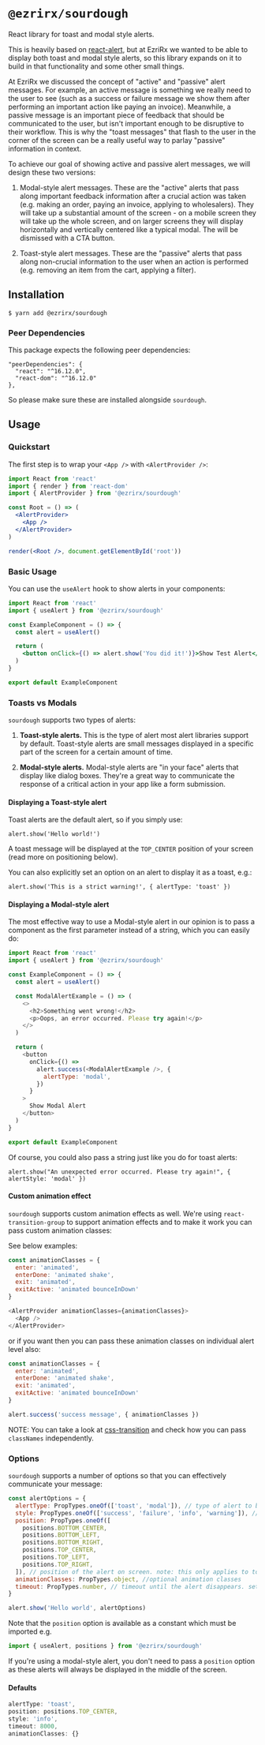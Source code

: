 # `@ezrirx/sourdough`

React library for toast and modal style alerts.

This is heavily based on [react-alert](https://github.com/schiehll/react-alert), but at EzriRx we wanted to be able to display both toast and modal style alerts, so this library expands on it to build in that functionality and some other small things.

At EzriRx we discussed the concept of "active" and "passive" alert messages. For example, an active message is something we really need to the user to see (such as a success or failure message we show them after performing an important action like paying an invoice). Meanwhile, a passive message is an important piece of feedback that should be communicated to the user, but isn't important enough to be disruptive to their workflow. This is why the "toast messages" that flash to the user in the corner of the screen can be a really useful way to parlay "passive" information in context.

To achieve our goal of showing active and passive alert messages, we will design these two versions:

1. Modal-style alert messages. These are the "active" alerts that pass along important feedback information after a crucial action was taken (e.g. making an order, paying an invoice, applying to wholesalers). They will take up a substantial amount of the screen - on a mobile screen they will take up the whole screen, and on larger screens they will display horizontally and vertically centered like a typical modal. The will be dismissed with a CTA button.

2. Toast-style alert messages. These are the "passive" alerts that pass along non-crucial information to the user when an action is performed (e.g. removing an item from the cart, applying a filter).

## Installation

```
$ yarn add @ezrirx/sourdough
```

### Peer Dependencies

This package expects the following peer dependencies:

```
"peerDependencies": {
  "react": "^16.12.0",
  "react-dom": "^16.12.0"
},
```

So please make sure these are installed alongside `sourdough`.

## Usage

### Quickstart

The first step is to wrap your `<App />` with `<AlertProvider />`:

```jsx
import React from 'react'
import { render } from 'react-dom'
import { AlertProvider } from '@ezrirx/sourdough'

const Root = () => (
  <AlertProvider>
    <App />
  </AlertProvider>
)

render(<Root />, document.getElementById('root'))
```

### Basic Usage

You can use the `useAlert` hook to show alerts in your components:

```jsx
import React from 'react'
import { useAlert } from '@ezrirx/sourdough'

const ExampleComponent = () => {
  const alert = useAlert()

  return (
    <button onClick={() => alert.show('You did it!')}>Show Test Alert</button>
  )
}

export default ExampleComponent
```

### Toasts vs Modals

`sourdough` supports two types of alerts:

1. **Toast-style alerts.** This is the type of alert most alert libraries support by default. Toast-style alerts are small messages displayed in a specific part of the screen for a certain amount of time.

2. **Modal-style alerts.** Modal-style alerts are "in your face" alerts that display like dialog boxes. They're a great way to communicate the response of a critical action in your app like a form submission.

#### Displaying a Toast-style alert

Toast alerts are the default alert, so if you simply use:

```
alert.show('Hello world!')
```

A toast message will be displayed at the `TOP_CENTER` position of your screen (read more on positioning below).

You can also explicitly set an option on an alert to display it as a toast, e.g.:

```
alert.show('This is a strict warning!', { alertType: 'toast' })
```

#### Displaying a Modal-style alert

The most effective way to use a Modal-style alert in our opinion is to pass a component as the first parameter instead of a string, which you can easily do:

```js
import React from 'react'
import { useAlert } from '@ezrirx/sourdough'

const ExampleComponent = () => {
  const alert = useAlert()

  const ModalAlertExample = () => (
    <>
      <h2>Something went wrong!</h2>
      <p>Oops, an error occurred. Please try again!</p>
    </>
  )

  return (
    <button
      onClick={() =>
        alert.success(<ModalAlertExample />, {
          alertType: 'modal',
        })
      }
    >
      Show Modal Alert
    </button>
  )
}

export default ExampleComponent
```

Of course, you could also pass a string just like you do for toast alerts:

```
alert.show("An unexpected error occurred. Please try again!", { alertStyle: 'modal' })
```

#### Custom animation effect
`sourdough` supports custom animation effects as well. We're using `react-transition-group` to support animation effects and to make it work you can pass custom animation classes:

See below examples:

```js
const animationClasses = {
  enter: 'animated',
  enterDone: 'animated shake',
  exit: 'animated',
  exitActive: 'animated bounceInDown'
}

<AlertProvider animationClasses={animationClasses}>
  <App />
</AlertProvider>
```
or if you want then you can pass these animation classes on individual alert level also:

```js
const animationClasses = {
  enter: 'animated',
  enterDone: 'animated shake',
  exit: 'animated',
  exitActive: 'animated bounceInDown'
}

alert.success('success message', { animationClasses })
```
NOTE: You can take a look at [css-transition](https://reactcommunity.org/react-transition-group/css-transition) and check how you can pass `classNames` independently.

### Options

`sourdough` supports a number of options so that you can effectively communicate your message:

```jsx
const alertOptions = {
  alertType: PropTypes.oneOf(['toast', 'modal']), // type of alert to be displayed. see above for documentation
  style: PropTypes.oneOf(['success', 'failure', 'info', 'warning']), // style of the alert. sourdough comes with some nice icons to go with each style option
  position: PropTypes.oneOf([
    positions.BOTTOM_CENTER,
    positions.BOTTOM_LEFT,
    positions.BOTTOM_RIGHT,
    positions.TOP_CENTER,
    positions.TOP_LEFT,
    positions.TOP_RIGHT,
  ]), // position of the alert on screen. note: this only applies to toast-style alerts
  animationClasses: PropTypes.object, //optional animation classes
  timeout: PropTypes.number, // timeout until the alert disappears. set to 0 to stay on screen
}

alert.show('Hello world', alertOptions)
```

Note that the `position` option is available as a constant which must be imported e.g.

```js
import { useAlert, positions } from '@ezrirx/sourdough'
```

If you're using a modal-style alert, you don't need to pass a `position` option as these alerts will always be displayed in the middle of the screen.

#### Defaults

```js
alertType: 'toast',
position: positions.TOP_CENTER,
style: 'info',
timeout: 8000,
animationClasses: {}
```
